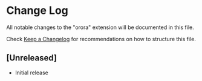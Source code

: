 # Change Log

All notable changes to the "orora" extension will be documented in this file.

Check [Keep a Changelog](http://keepachangelog.com/) for recommendations on how to structure this file.

## [Unreleased]

- Initial release
